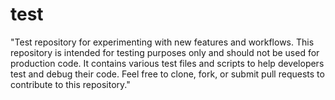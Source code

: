 # test
"Test repository for experimenting with new features and workflows. This repository is intended for testing purposes only and should not be used for production code. It contains various test files and scripts to help developers test and debug their code. Feel free to clone, fork, or submit pull requests to contribute to this repository."
